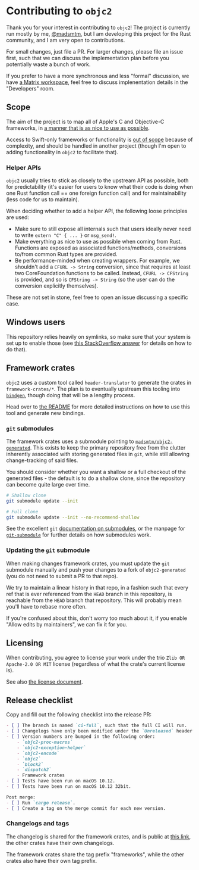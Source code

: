 # Contributing to `objc2`

Thank you for your interest in contributing to `objc2`! The project is
currently run mostly by me, [@madsmtm](https://github.com/madsmtm), but I am
developing this project for the Rust community, and I am very open to
contributions.

For small changes, just file a PR. For larger changes, please file an issue
first, such that we can discuss the implementation plan before you potentially
waste a bunch of work.

If you prefer to have a more synchronous and less "formal" discussion, we have
[a Matrix workspace](https://matrix.to/#/#objc2:matrix.org), feel free to
discuss implenentation details in the "Developers" room.


## Scope

The aim of the project is to map all of Apple's C and Objective-C frameworks,
in [a manner that is as nice to use as possible][nice-to-use].

Access to Swift-only frameworks or functionality is [out of scope][swift-oos]
because of complexity, and should be handled in another project (though I'm
open to adding functionality in `objc2` to facilitate that).

[nice-to-use]: https://github.com/madsmtm/objc2/issues/429
[swift-oos]: https://github.com/madsmtm/objc2/issues/524

### Helper APIs

`objc2` usually tries to stick as closely to the upstream API as possible,
both for predictability (it's easier for users to know what their code is
doing when one Rust function call == one foreign function call) and for
maintainability (less code for us to maintain).

When deciding whether to add a helper API, the following loose principles are
used:
- Make sure to still expose all internals such that users ideally never need
  to write `extern "C" { ... }` or `msg_send!`.
- Make everything as nice to use as possible when coming from Rust. Functions
  are exposed as associated functions/methods, conversions to/from common Rust
  types are provided.
- Be performance-minded when creating wrappers. For example, we shouldn't add
  a `CFURL -> String` conversion, since that requires at least two
  CoreFoundation functions to be called. Instead, `CFURL -> CFString` is
  provided, and so is `CFString -> String` (so the user can do the conversion
  explicitly themselves).

These are not set in stone, feel free to open an issue discussing a specific
case.


## Windows users

This repository relies heavily on symlinks, so make sure that your system is
set up to enable those (see [this StackOverflow answer][so-symlink] for
details on how to do that).

[so-symlink]: https://stackoverflow.com/a/59761201/5203369


## Framework crates

`objc2` uses a custom tool called `header-translator` to generate the crates
in `framework-crates/*`. The plan is to eventually upstream this tooling into
[`bindgen`](https://github.com/rust-lang/rust-bindgen), though doing that will
be a lengthy process.

Head over to [the README](./crates/header-translator/README.md) for more
detailed instructions on how to use this tool and generate new bindings.


### `git` submodules

The framework crates uses a submodule pointing to [`madsmtm/objc2-generated`].
This exists to keep the primary repository free from the clutter inherently
associated with storing generated files in `git`, while still allowing
change-tracking of said files.

You should consider whether you want a shallow or a full checkout of the
generated files - the default is to do a shallow clone, since the repository
can become quite large over time.

```sh
# Shallow clone
git submodule update --init
```

```sh
# Full clone
git submodule update --init --no-recommend-shallow
```

See the excellent `git` [documentation on submodules][submodule-docs], or the
manpage for [`git-submodule`] for further details on how submodules work.


[`madsmtm/objc2-generated`]: https://github.com/madsmtm/objc2-generated
[submodule-docs]: https://git-scm.com/docs/gitsubmodules
[`git-submodule`]: https://git-scm.com/docs/git-submodule


### Updating the `git` submodule

When making changes framework crates, you must update the `git` submodule
manually and push your changes to a fork of `objc2-generated` (you do not need
to submit a PR to that repo).

We try to maintain a linear history in that repo, in a fashion such that every
ref that is ever referenced from the `HEAD` branch in this repository, is
reachable from the `HEAD` branch that repository. This will probably mean
you'll have to rebase more often.

If you're confused about this, don't worry too much about it, if you enable
"Allow edits by maintainers", we can fix it for you.


## Licensing

When contributing, you agree to license your work under the trio
`Zlib OR Apache-2.0 OR MIT` license (regardless of what the crate's current
license is).

See also [the license document](./LICENSE.md).


## Release checklist

Copy and fill out the following checklist into the release PR:

```markdown
- [ ] The branch is named `ci-full`, such that the full CI will run.
- [ ] Changelogs have only been modified under the `Unreleased` header.
- [ ] Version numbers are bumped in the following order:
    - `objc2-proc-macros`
    - `objc2-exception-helper`
    - `objc2-encode`
    - `objc2`
    - `block2`
    - `dispatch2`
    - Framework crates
- [ ] Tests have been run on macOS 10.12.
- [ ] Tests have been run on macOS 10.12 32bit.

Post merge:
- [ ] Run `cargo release`.
- [ ] Create a tag on the merge commit for each new version.
```

### Changelogs and tags

The changelog is shared for the framework crates, and is public at
[this link][frameworks-changelog], the other crates have their own changelogs.

The framework crates share the tag prefix "frameworks", while the other crates
also have their own tag prefix.

[frameworks-changelog]: https://docs.rs/objc2/latest/objc2/topics/frameworks_changelog/index.html
